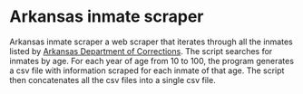 # Arkansas inmate scraper

Arkansas inmate scraper a web scraper that iterates through all the inmates listed by [Arkansas Department of Corrections](https://apps.ark.org/inmate_info/index.php). The script searches for inmates by age. For each year of age from 10 to 100, the program generates a csv file with information scraped for each inmate of that age. The script then concatenates all the csv files into a single csv file. 
